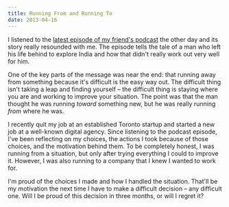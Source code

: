 ```yaml
---
title: Running From and Running To
date: 2013-04-16
---
```


I listened to the [latest episode of my friend's podcast](http://attentionsurplus.ca/post/47081847903/taking-the-leap) the other day and its story really resounded with me. The episode tells the tale of a man who left his life behind to explore India and how that didn't really work out very well for him.

One of the key parts of the message was near the end: that running away from something because it's difficult is the easy way out. The difficult thing isn't taking a leap and finding yourself – the difficult thing is staying where you are and working to improve your situation. The point was that the man thought he was running _toward_ something new, but he was really running _from_ where he was.

I recently quit my job at an established Toronto startup and started a new job at a well-known digital agency. Since listening to the podcast episode, I've been reflecting on my choices, the actions I took because of those choices, and the motivation behind them. To be completely honest, I was running from a situation, but only after trying everything I could to improve it. However, I was also running to a company that I knew I wanted to work for.

I'm proud of the choices I made and how I handled the situation. That'll be my motivation the next time I have to make a difficult decision – any difficult one. Will I be proud of this decision in three months, or will I regret it?
